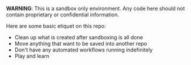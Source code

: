 **WARNING**: This is a sandbox only environment. Any code here should not contain proprietary or confidential information.

Here are some basic etiquet on this repo:
- Clean up what is created after sandboxing is all done
- Move anything that want to be saved into another repo
- Don't have any automated workflows running indefinitely
- Play and learn